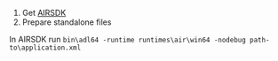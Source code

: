 1. Get [AIRSDK](https://airsdk.harman.com/api/versions/51.2.1.7/sdks/AIRSDK_Windows.zip?license=accepted)
2. Prepare standalone files

In AIRSDK run `bin\adl64 -runtime runtimes\air\win64 -nodebug path-to\application.xml`
